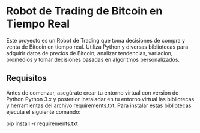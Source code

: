 # Robot de Trading de Bitcoin en Tiempo Real

Este proyecto es un Robot de Trading que toma decisiones de compra y venta de Bitcoin en tiempo real. Utiliza Python y diversas bibliotecas para adquirir datos de precios de Bitcoin, analizar tendencias, variacion, promedios y tomar decisiones basadas en algoritmos personalizados.

## Requisitos
Antes de comenzar, asegúrate crear tu entorno virtual con version de Python Python 3.x y posterior instaladar en tu entorno virtual las bibliotecas y herramientas del archivo requirements.txt, Para instalar estas bibliotecas
ejecuta el siguiente comando:

pip install -r requirements.txt



